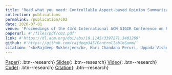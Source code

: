 ```yaml
---
title: "Read what you need: Controllable Aspect-based Opinion Summarization of Tourist Reviews"
collection: publications
permalink: /publication/c02
date: 2020-07-01
venue: 'Proceedings of the 43rd International ACM SIGIR Conference on Research and Development in Information Retrieval, SIGIR 2020'
paperurl: #'/files/pdf/c02.pdf'
link: #'https://dl.acm.org/doi/abs/10.1145/3397271.3401269'
github: #'https://github.com/rajdeep345/ControllableSumm/'
citation: '<b>Rajdeep Mukherjee</b>, Hari Chandana Peruri, Uppada Vishnu, Pawan Goyal, Sourangshu Bhattacharya, Niloy Ganguly'
---
```

[Paper](/files/pdf/research/c02.pdf){: .btn--research} [Slides](https://docs.google.com/presentation/d/e/2PACX-1vT-oaf6d6ISese7sXIYtpQZYxILEjnsP4L2ZTqHGmeg235De_dzfaCJNDOMkGzzFuxFlS_WDB4bBJzX/pub?start=false&loop=false&delayms=3000){: .btn--research} [Video](https://dl.acm.org/doi/abs/10.1145/3397271.3401269){: .btn--research} [Code](https://github.com/rajdeep345/ControllableSumm/){: .btn--research} [Citation](https://dl.acm.org/doi/abs/10.1145/3397271.3401269){: .btn--research}